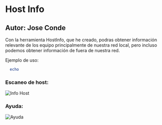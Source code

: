 # Host Info
## Autor: Jose Conde

Con la herramienta HostInfo, que he creado, podras obtener información relevante de los equipo principalmente de nuestra red local, pero incluso podemos
obtener información de fuera de nuestra red. 

Ejemplo de uso: 

```powershell 
  echo 
```

### Escaneo de host: 
![Info Host](https://github.com/conde26/PowerShell-Scripts/blob/main/Informaci%C3%B3n%20de%20equipos/Images/Escaneo.PNG)

### Ayuda: 
![Ayuda](https://github.com/conde26/PowerShell-Scripts/blob/main/Informaci%C3%B3n%20de%20equipos/Images/ayuda.PNG)

